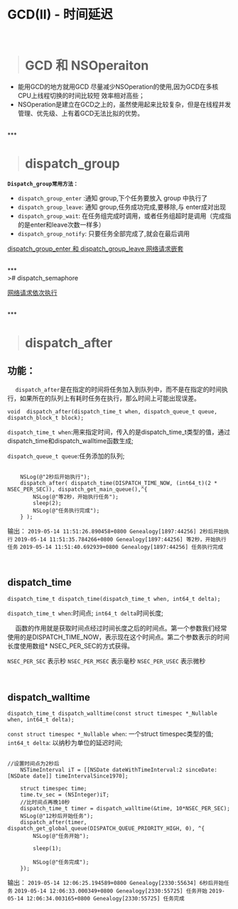 # GCD(II) - 时间延迟
<br/>


># GCD 和 NSOperaiton 
 - 能用GCD的地方就用GCD 尽量减少NSOperation的使用,因为GCD在多核CPU上线程切换的时间比较短 效率相对高些；
 - NSOperation是建立在GCD之上的，虽然使用起来比较复杂，但是在线程并发管理、优先级、上有着GCD无法比拟的优势。



<br/>
***
<br/>

># dispatch_group
**`Dispatch_group常用方法：`**
- `dispatch_group_enter` :通知 group,下个任务要放入 group 中执行了
- `dispatch_group_leave`: 通知 group,任务成功完成,要移除,与 enter成对出现
- `dispatch_group_wait`: 在任务组完成时调用，或者任务组超时是调用（完成指的是enter和leave次数一样多）
- `dispatch_group_notify`: 只要任务全部完成了,就会在最后调用


[dispatch_group_enter 和 dispatch_group_leave 网络请求嵌套](https://www.jianshu.com/p/71fbc0415b5d)



<br/>
***
<br/>
># dispatch_semaphore


[网络请求依次执行](https://www.jianshu.com/p/71fbc0415b5d)


<br/>
***
<br/>




># dispatch_after

## 功能：
&emsp;  `dispatch_after`是在指定的时间将任务加入到队列中，而不是在指定的时间执行，如果所在的队列上有耗时任务在执行，那么时间上可能出现误差。

`void  dispatch_after(dispatch_time_t when, dispatch_queue_t queue,
		dispatch_block_t block);`

`dispatch_time_t when`:用来指定时间，传入的是dispatch_time_t类型的值，通过dispatch_time和dispatch_walltime函数生成;

`dispatch_queue_t queue`:任务添加的队列;


```

    NSLog(@"2秒后开始执行");
    dispatch_after( dispatch_time(DISPATCH_TIME_NOW, (int64_t)(2 * NSEC_PER_SEC)), dispatch_get_main_queue(),^{
        NSLog(@"等2秒，开始执行任务");
        sleep(2);
        NSLog(@"任务执行完成");
    } );

```

输出：
`2019-05-14 11:51:26.890458+0800 Genealogy[1897:44256] 2秒后开始执行`
`2019-05-14 11:51:35.784266+0800 Genealogy[1897:44256] 等2秒，开始执行任务`
`2019-05-14 11:51:40.692939+0800 Genealogy[1897:44256] 任务执行完成`


<br/>


##   dispatch_time

`dispatch_time_t
dispatch_time(dispatch_time_t when, int64_t delta);`


`dispatch_time_t when`:时间点;
`int64_t delta`时间长度;

&emsp;  函数的作用就是获取时间点经过时间长度之后的时间点。第一个参数我们经常使用的是DISPATCH_TIME_NOW，表示现在这个时间点。第二个参数表示的时间长度使用数组* NSEC_PER_SEC的方式获得。

`NSEC_PER_SEC` 表示秒
`NSEC_PER_MSEC` 表示毫秒
`NSEC_PER_USEC` 表示微秒




<br/>


##   dispatch_walltime

`dispatch_time_t
dispatch_walltime(const struct timespec *_Nullable when, int64_t delta);`

`const struct timespec *_Nullable when`:  一个struct timespec类型的值;
`int64_t delta`:  以纳秒为单位的延迟时间;


```

//设置时间点为2秒后
    NSTimeInterval iT = [[NSDate dateWithTimeInterval:2 sinceDate:[NSDate date]] timeIntervalSince1970];

    struct timespec time;
    time.tv_sec = (NSInteger)iT;
    //比时间点再晚10秒
    dispatch_time_t timer = dispatch_walltime(&time, 10*NSEC_PER_SEC);
    NSLog(@"12秒后开始任务");
    dispatch_after(timer, dispatch_get_global_queue(DISPATCH_QUEUE_PRIORITY_HIGH, 0), ^{
        NSLog(@"任务开始");
        
        sleep(1);

        NSLog(@"任务完成");
    });

```

输出：
`2019-05-14 12:06:25.194589+0800 Genealogy[2330:55634] 6秒后开始任务`
`2019-05-14 12:06:33.000349+0800 Genealogy[2330:55725] 任务开始`
`2019-05-14 12:06:34.003165+0800 Genealogy[2330:55725] 任务完成`